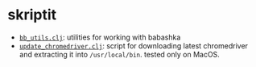 # skriptit

- [`bb_utils.clj`](https://github.com/aatkin/skriptit/blob/ce5249c3a1b83e13db5ee273da1e78003d62e88c/bb_utils.clj): utilities for working with babashka
- [`update_chromedriver.clj`](https://github.com/aatkin/skriptit/blob/ce5249c3a1b83e13db5ee273da1e78003d62e88c/update_chromedriver.clj): script for downloading latest chromedriver and extracting it into `/usr/local/bin`. tested only on MacOS.
